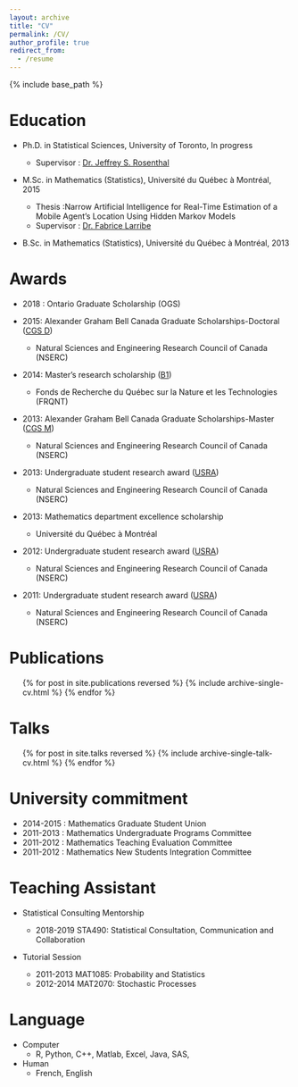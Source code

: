 ```yaml
---
layout: archive
title: "CV"
permalink: /CV/
author_profile: true
redirect_from:
  - /resume
---
```


{% include base_path %}

Education
======

* Ph.D. in Statistical Sciences, University of Toronto, In progress
  * Supervisor : [Dr. Jeffrey S. Rosenthal](http://probability.ca/jeff/)

* M.Sc. in Mathematics (Statistics), Université du Québec à Montréal, 2015
  * Thesis :Narrow Artificial Intelligence for Real-Time Estimation of a Mobile Agent’s Location Using Hidden Markov Models
  * Supervisor : [Dr. Fabrice Larribe](http://fabricelarribe.uqam.ca)

* B.Sc. in Mathematics (Statistics), Université du Québec à Montréal, 2013

Awards
======

* 2018 : Ontario Graduate Scholarship (OGS)

* 2015: Alexander Graham Bell Canada Graduate Scholarships-Doctoral ([CGS D](http://www.nserc-crsng.gc.ca/Students-Etudiants/PG-CS/BellandPostgrad-BelletSuperieures_eng.asp))
  * Natural Sciences and Engineering Research Council of Canada (NSERC)

* 2014: Master’s research scholarship ([B1](http://www.frqnt.gouv.qc.ca/en/bourses-et-subventions/consulter-les-programmes-remplir-une-demande/bourse/programs-of-scholarships-of-2supndsup-and-3suprdsup-cycles-hwcq7b9k1466174971607))
  * Fonds de Recherche du Québec sur la Nature et les Technologies (FRQNT)

* 2013: Alexander Graham Bell Canada Graduate Scholarships-Master ([CGS M](http://www.nserc-crsng.gc.ca/Students-Etudiants/PG-CS/CGSM-BESCM_eng.asp))
  * Natural Sciences and Engineering Research Council of Canada (NSERC)

* 2013: Undergraduate student research award ([USRA](http://www.nserc-crsng.gc.ca/Students-Etudiants/UG-PC/USRA-BRPC_eng.asp))
  * Natural Sciences and Engineering Research Council of Canada (NSERC)
  
* 2013: Mathematics department excellence scholarship
  * Université du Québec à Montréal

* 2012: Undergraduate student research award ([USRA](http://www.nserc-crsng.gc.ca/Students-Etudiants/UG-PC/USRA-BRPC_eng.asp))
  * Natural Sciences and Engineering Research Council of Canada (NSERC)

* 2011: Undergraduate student research award ([USRA](http://www.nserc-crsng.gc.ca/Students-Etudiants/UG-PC/USRA-BRPC_eng.asp))
  * Natural Sciences and Engineering Research Council of Canada (NSERC)

  
Publications
======
  <ul>{% for post in site.publications reversed %}
    {% include archive-single-cv.html %}
  {% endfor %}</ul>
  
Talks
======
  <ul>{% for post in site.talks reversed %}
    {% include archive-single-talk-cv.html %}
  {% endfor %}</ul>
  
University commitment
======
* 2014-2015 : Mathematics Graduate Student Union
* 2011-2013 : Mathematics Undergraduate Programs Committee
* 2011-2012 : Mathematics Teaching Evaluation Committee
* 2011-2012 : Mathematics New Students Integration Committee

Teaching Assistant
======
* Statistical Consulting Mentorship
  * 2018-2019 STA490: Statistical Consultation, Communication and Collaboration
  
* Tutorial Session
  * 2011-2013 MAT1085: Probability and Statistics
  * 2012-2014 MAT2070: Stochastic Processes

Language
======
* Computer
  * R, Python, C++, Matlab, Excel, Java, SAS,
* Human 
  * French, English

